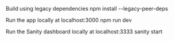 Build using legacy dependencies 
npm install --legacy-peer-deps

Run the app locally at localhost:3000
npm run dev

Run the Sanity dashboard locally at localhost:3333
sanity start